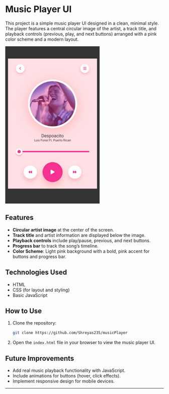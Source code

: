 # Music Player UI

This project is a simple music player UI designed in a clean, minimal style. The player features a central circular image of the artist, a track title, and playback controls (previous, play, and next buttons) arranged with a pink color scheme and a modern layout.

<!-- ![MusicPlayerUI](https://github.com/user-attachments/assets/53e01b9a-919b-47cc-a24e-b961db29e743) -->
<img src="/Media/MusicPlayerUI.jpg" width= 300px height= 500px>

## Features
- **Circular artist image** at the center of the screen.
- **Track title** and artist information are displayed below the image.
- **Playback controls** include play/pause, previous, and next buttons.
- **Progress bar** to track the song’s timeline.
- **Color Scheme**: Light pink background with a bold, pink accent for buttons and progress bar.

## Technologies Used
- HTML
- CSS (for layout and styling)
- Basic JavaScript 

## How to Use
1. Clone the repository:
    ```bash
    git clone https://github.com/Shreyas235/musicPlayer
    ```
2. Open the `index.html` file in your browser to view the music player UI.

## Future Improvements
- Add real music playback functionality with JavaScript.
- Include animations for buttons (hover, click effects).
- Implement responsive design for mobile devices.

---


